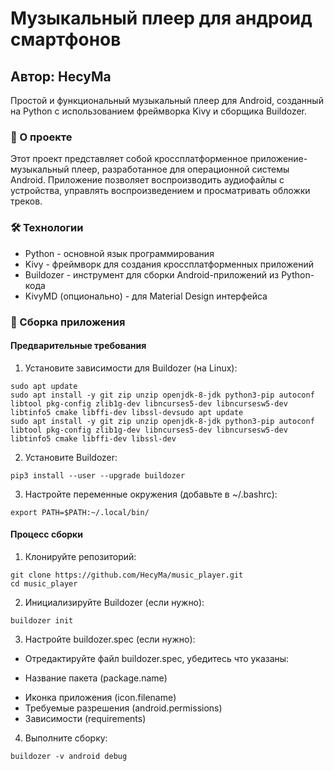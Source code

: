 # Музыкальный плеер для андроид смартфонов
## Автор: HecyMa

Простой и функциональный музыкальный плеер для Android, созданный на Python с использованием фреймворка Kivy и сборщика Buildozer.
### 🚀 О проекте
Этот проект представляет собой кроссплатформенное приложение-музыкальный плеер, разработанное для операционной системы Android. Приложение позволяет воспроизводить аудиофайлы с устройства, управлять воспроизведением и просматривать обложки треков.

### 🛠 Технологии
* Python - основной язык программирования
* Kivy - фреймворк для создания кроссплатформенных приложений
* Buildozer - инструмент для сборки Android-приложений из Python-кода
* KivyMD (опционально) - для Material Design интерфейса

### 🔧 Сборка приложения
#### Предварительные требования
1. Установите зависимости для Buildozer (на Linux):
```
sudo apt update
sudo apt install -y git zip unzip openjdk-8-jdk python3-pip autoconf libtool pkg-config zlib1g-dev libncurses5-dev libncursesw5-dev libtinfo5 cmake libffi-dev libssl-devsudo apt update
sudo apt install -y git zip unzip openjdk-8-jdk python3-pip autoconf libtool pkg-config zlib1g-dev libncurses5-dev libncursesw5-dev libtinfo5 cmake libffi-dev libssl-dev
```
2. Установите Buildozer:
```
pip3 install --user --upgrade buildozer
```
3. Настройте переменные окружения (добавьте в ~/.bashrc):
```
export PATH=$PATH:~/.local/bin/
```

#### Процесс сборки
1. Клонируйте репозиторий:
```
git clone https://github.com/HecyMa/music_player.git
cd music_player
```
2. Инициализируйте Buildozer (если нужно):
```
buildozer init
```
3. Настройте buildozer.spec (если нужно):
* Отредактируйте файл buildozer.spec, убедитесь что указаны:
- Название пакета (package.name)
* Иконка приложения (icon.filename)
* Требуемые разрешения (android.permissions)
* Зависимости (requirements)
4. Выполните сборку:
```
buildozer -v android debug
```
